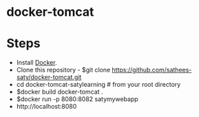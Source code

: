 # docker-tomcat

# Steps
* Install [Docker](https://docs.docker.com/install/).
* Clone this repository - $git clone https://github.com/sathees-saty/docker-tomcat.git
* cd docker-tomcat-satylearning # from your root directory
* $docker build docker-tomcat .
* $docker run -p 8080:8082 satymywebapp
* http://localhost:8080

